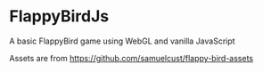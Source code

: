 # FlappyBirdJs
A basic FlappyBird game using WebGL and vanilla JavaScript

Assets are from https://github.com/samuelcust/flappy-bird-assets
